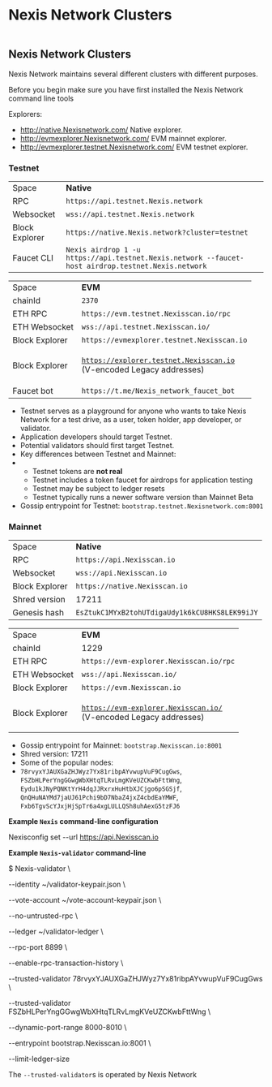 # Nexis Network Clusters

```
```

## Nexis Network Clusters

Nexis Network maintains several different clusters with different purposes.

Before you begin make sure you have first installed the Nexis Network command line tools

Explorers:

* http://native.Nexisnetwork.com/ Native explorer.
* http://evmexplorer.Nexisnetwork.com/ EVM mainnet explorer.
* http://evmexplorer.testnet.Nexisnetwork.com/ EVM testnet explorer.

### Testnet

|                |                                                                                                 |
| -------------- | ----------------------------------------------------------------------------------------------- |
| Space          | **Native**                                                                                      |
| RPC            | `https://api.testnet.Nexis.network`                                                              |
| Websocket      | `wss://api.testnet.Nexis.network`                                                                |
| Block Explorer | `https://native.Nexis.network?cluster=testnet`                                                   |
| Faucet CLI     | `Nexis airdrop 1 -u https://api.testnet.Nexis.network --faucet-host airdrop.testnet.Nexis.network` |

&#x20;

|                |                                                                                          |
| -------------- | ---------------------------------------------------------------------------------------- |
| Space          | **EVM**                                                                                  |
| chainId        | `2370`                                                                                   |
| ETH RPC        | `https://evm.testnet.Nexisscan.io/rpc`                                                    |
| ETH Websocket  | `wss://api.testnet.Nexisscan.io/`                                                         |
| Block Explorer | `https://evmexplorer.testnet.Nexisscan.io`                                                |
| Block Explorer | <p><code>https://explorer.testnet.Nexisscan.io</code><br>(V-encoded Legacy addresses)</p> |
| Faucet bot     | `https://t.me/Nexis_network_faucet_bot`                                                   |

* Testnet serves as a playground for anyone who wants to take Nexis Network for a test drive, as a user, token holder, app developer, or validator.
* Application developers should target Testnet.
* Potential validators should first target Testnet.
* Key differences between Testnet and Mainnet:
*
  * Testnet tokens are **not real**
  * Testnet includes a token faucet for airdrops for application testing
  * Testnet may be subject to ledger resets
  * Testnet typically runs a newer software version than Mainnet Beta
* Gossip entrypoint for Testnet: `bootstrap.testnet.Nexisnetwork.com:8001`

### Mainnet

|                |                                                |
| -------------- | ---------------------------------------------- |
| Space          | **Native**                                     |
| RPC            | `https://api.Nexisscan.io`                      |
| Websocket      | `wss://api.Nexisscan.io`                        |
| Block Explorer | `https://native.Nexisscan.io`                   |
| Shred version  | 17211                                          |
| Genesis hash   | `EsZtukC1MYxB2tohUTdigaUdy1k6kCU8HKS8LEK99iJY` |

&#x20;

|                |                                                                                       |
| -------------- | ------------------------------------------------------------------------------------- |
| Space          | **EVM**                                                                               |
| chainId        | 1229                                                                                  |
| ETH RPC        | `https://evm-explorer.Nexisscan.io/rpc`                                                |
| ETH Websocket  | `wss://api.Nexisscan.io/`                                                              |
| Block Explorer | `https://evm.Nexisscan.io`                                                             |
| Block Explorer | <p><code>https://evm-explorer.Nexisscan.io/</code><br>(V-encoded Legacy addresses)</p> |

* Gossip entrypoint for Mainnet: `bootstrap.Nexisscan.io:8001`
* Shred version: 17211
* Some of the popular nodes:&#x20;
* `78rvyxYJAUXGaZHJWyz7Yx81ribpAYvwupVuF9CugGws`, `FSZbHLPerYngGGwgWbXHtqTLRvLmgKVeUZCKwbFttWng`, `Eydu1kJNyPQNKtYrH4dqJJRxrxHuHtbXJCjgo6pSGSjf`, `QnQHuNAYMd7jaUJ61Pchi9bD7NbaZ4jxZ4cbdEaYMWF`, `Fxb6TgvScYJxjHjSpTr6a4xgLULLQSh8uhAexG5tzFJ6`

**Example `Nexis` command-line configuration**

Nexisconfig set --url https://api.Nexisscan.io

**Example `Nexis-validator` command-line**

$ Nexis-validator \\

&#x20;   \--identity \~/validator-keypair.json \\

&#x20;   \--vote-account \~/vote-account-keypair.json \\

&#x20;   \--no-untrusted-rpc \\

&#x20;   \--ledger \~/validator-ledger \\

&#x20;   \--rpc-port 8899 \\

&#x20;   \--enable-rpc-transaction-history \\

&#x20;   \--trusted-validator 78rvyxYJAUXGaZHJWyz7Yx81ribpAYvwupVuF9CugGws \\

&#x20;   \--trusted-validator FSZbHLPerYngGGwgWbXHtqTLRvLmgKVeUZCKwbFttWng \\

&#x20;   \--dynamic-port-range 8000-8010 \\

&#x20;   \--entrypoint bootstrap.Nexisscan.io:8001 \\

&#x20;   \--limit-ledger-size

The `--trusted-validator`s is operated by Nexis Network
